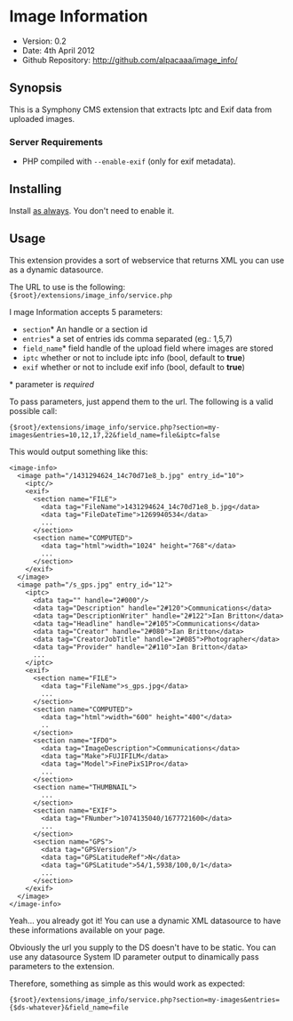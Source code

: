# Image Information #

- Version: 0.2
- Date: 4th April 2012
- Github Repository: <http://github.com/alpacaaa/image_info/>


## Synopsis

This is a Symphony CMS extension that extracts Iptc and Exif data from uploaded images.

### Server Requirements

- PHP compiled with `--enable-exif` (only for exif metadata).

## Installing

Install [as always](http://symphony-cms.com/learn/tasks/view/install-an-extension/).
You don't need to enable it.

## Usage

This extension provides a sort of webservice that returns XML you can use as a dynamic datasource.

The URL to use is the following: `{$root}/extensions/image_info/service.php`

I mage Information accepts 5 parameters:

- `section`*
An handle or a section id
- `entries`*
a set of entries ids comma separated (eg.: 1,5,7)
- `field_name`*
field handle of the upload field where images are stored
- `iptc`
whether or not to include iptc info (bool, default to **true**)
- `exif`
whether or not to include exif info (bool, default to **true**)

\* parameter is *required*


To pass parameters, just append them to the url. The following is a valid possible call:

    {$root}/extensions/image_info/service.php?section=my-images&entries=10,12,17,22&field_name=file&iptc=false

This would output something like this:

    <image-info>
      <image path="/1431294624_14c70d71e8_b.jpg" entry_id="10">
        <iptc/>
        <exif>
          <section name="FILE">
            <data tag="FileName">1431294624_14c70d71e8_b.jpg</data>
            <data tag="FileDateTime">1269940534</data>
            ...
          </section>
          <section name="COMPUTED">
            <data tag="html">width="1024" height="768"</data>
            ...
          </section>
        </exif>
      </image>
      <image path="/s_gps.jpg" entry_id="12">
        <iptc>
          <data tag="" handle="2#000"/>
          <data tag="Description" handle="2#120">Communications</data>
          <data tag="DescriptionWriter" handle="2#122">Ian Britton</data>
          <data tag="Headline" handle="2#105">Communications</data>
          <data tag="Creator" handle="2#080">Ian Britton</data>
          <data tag="CreatorJobTitle" handle="2#085">Photographer</data>
          <data tag="Provider" handle="2#110">Ian Britton</data>
          ...
        </iptc>
        <exif>
          <section name="FILE">
            <data tag="FileName">s_gps.jpg</data>
            ...
          </section>
          <section name="COMPUTED">
            <data tag="html">width="600" height="400"</data>
            ..
          </section>
          <section name="IFD0">
            <data tag="ImageDescription">Communications</data>
            <data tag="Make">FUJIFILM</data>
            <data tag="Model">FinePixS1Pro</data>
            ...
          </section>
          <section name="THUMBNAIL">
            ...
          </section>
          <section name="EXIF">
            <data tag="FNumber">1074135040/1677721600</data>
            ...
          </section>
          <section name="GPS">
            <data tag="GPSVersion"/>
            <data tag="GPSLatitudeRef">N</data>
            <data tag="GPSLatitude">54/1,5938/100,0/1</data>
            ...
          </section>
        </exif>
      </image>
    </image-info>

Yeah... you already got it!
You can use a dynamic XML datasource to have these informations available on your page.

Obviously the url you supply to the DS doesn't have to be static. You can use any datasource System ID parameter output to dinamically pass parameters to the extension.

Therefore, something as simple as this would work as expected:

    {$root}/extensions/image_info/service.php?section=my-images&entries={$ds-whatever}&field_name=file
